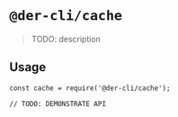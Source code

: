 # `@der-cli/cache`

> TODO: description

## Usage

```
const cache = require('@der-cli/cache');

// TODO: DEMONSTRATE API
```
